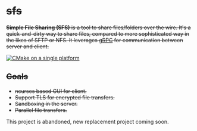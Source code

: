 # ~~sfs~~
~~**Simple File Sharing (SFS)** is a tool to share files/folders over the wire. It's a quick-and-dirty way to share files, compared to more sophisticated way in the likes of SFTP or NFS. It leverages [gRPC](https://grpc.io/) for communication between server and client.~~

[![CMake on a single platform](https://github.com/cynthia2006/sfs/actions/workflows/cmake-single-platform.yml/badge.svg)](https://github.com/cynthia2006/sfs/actions/workflows/cmake-single-platform.yml)

## ~~Goals~~
- ~~ncurses based GUI for client.~~
- ~~Support TLS for encrypted file transfers.~~
- ~~Sandboxing in the server.~~
- ~~Parallel file transfers.~~

This project is abandoned, new replacement project coming soon.
